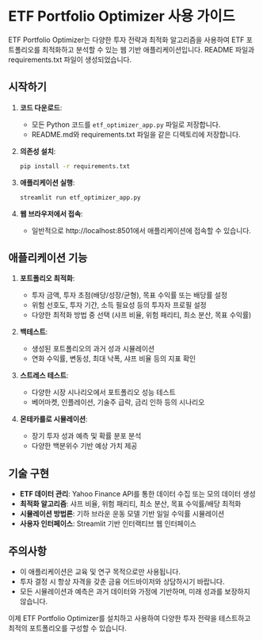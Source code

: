 # ETF Portfolio Optimizer 사용 가이드

ETF Portfolio Optimizer는 다양한 투자 전략과 최적화 알고리즘을 사용하여 ETF 포트폴리오를 최적화하고 분석할 수 있는 웹 기반 애플리케이션입니다. README 파일과 requirements.txt 파일이 생성되었습니다.

## 시작하기

1. **코드 다운로드**: 
   - 모든 Python 코드를 `etf_optimizer_app.py` 파일로 저장합니다.
   - README.md와 requirements.txt 파일을 같은 디렉토리에 저장합니다.

2. **의존성 설치**:
   ```bash
   pip install -r requirements.txt
   ```

3. **애플리케이션 실행**:
   ```bash
   streamlit run etf_optimizer_app.py
   ```

4. **웹 브라우저에서 접속**:
   - 일반적으로 http://localhost:8501에서 애플리케이션에 접속할 수 있습니다.

## 애플리케이션 기능

1. **포트폴리오 최적화**:
   - 투자 금액, 투자 초점(배당/성장/균형), 목표 수익률 또는 배당률 설정
   - 위험 선호도, 투자 기간, 소득 필요성 등의 투자자 프로필 설정
   - 다양한 최적화 방법 중 선택 (샤프 비율, 위험 패리티, 최소 분산, 목표 수익률)

2. **백테스트**:
   - 생성된 포트폴리오의 과거 성과 시뮬레이션
   - 연화 수익률, 변동성, 최대 낙폭, 샤프 비율 등의 지표 확인

3. **스트레스 테스트**:
   - 다양한 시장 시나리오에서 포트폴리오 성능 테스트
   - 베어마켓, 인플레이션, 기술주 급락, 금리 인하 등의 시나리오

4. **몬테카를로 시뮬레이션**:
   - 장기 투자 성과 예측 및 확률 분포 분석
   - 다양한 백분위수 기반 예상 가치 제공

## 기술 구현

- **ETF 데이터 관리**: Yahoo Finance API를 통한 데이터 수집 또는 모의 데이터 생성
- **최적화 알고리즘**: 샤프 비율, 위험 패리티, 최소 분산, 목표 수익률/배당 최적화
- **시뮬레이션 방법론**: 기하 브라운 운동 모델 기반 일일 수익률 시뮬레이션
- **사용자 인터페이스**: Streamlit 기반 인터랙티브 웹 인터페이스

## 주의사항

- 이 애플리케이션은 교육 및 연구 목적으로만 사용됩니다.
- 투자 결정 시 항상 자격을 갖춘 금융 어드바이저와 상담하시기 바랍니다.
- 모든 시뮬레이션과 예측은 과거 데이터와 가정에 기반하며, 미래 성과를 보장하지 않습니다.

이제 ETF Portfolio Optimizer를 설치하고 사용하여 다양한 투자 전략을 테스트하고 최적의 포트폴리오를 구성할 수 있습니다. 
